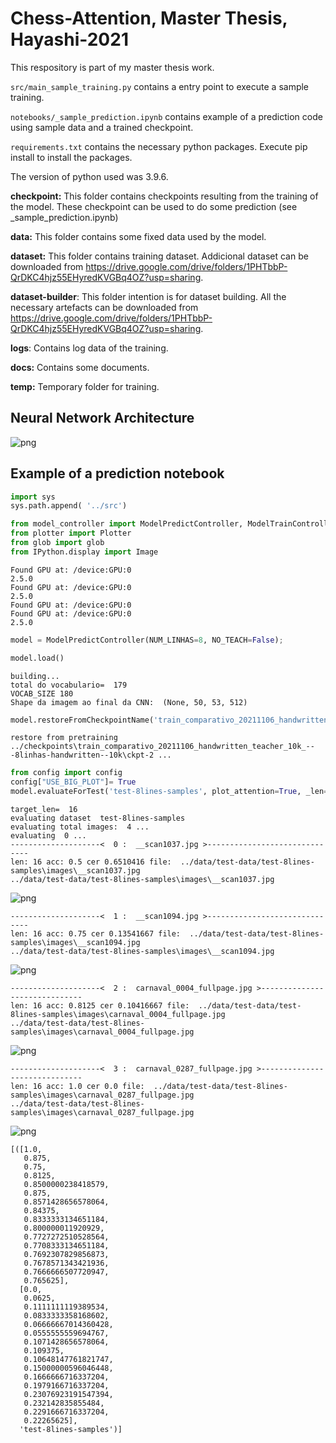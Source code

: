 # Chess-Attention, Master Thesis, Hayashi-2021

This respository is part of my master thesis work.

`src/main_sample_training.py` contains a entry point to execute a sample training.

`notebooks/_sample_prediction.ipynb` contains example of a prediction code using sample data and a trained checkpoint.

`requirements.txt` contains the necessary python packages.
Execute pip install to install the packages.

The version of python used was 3.9.6.

**checkpoint:**
    This folder contains checkpoints resulting from the training of the model.
    These checkpoint can be used to do some prediction (see _sample_prediction.ipynb)

**data:**
    This folder contains some fixed data used by the model.

**dataset:**
    This folder contains training dataset. 
    Addicional dataset can be downloaded from https://drive.google.com/drive/folders/1PHTbbP-QrDKC4hjz55EHyredKVGBq4OZ?usp=sharing.

**dataset-builder**:
    This folder intention is for dataset building. All the necessary artefacts can be downloaded from 
        https://drive.google.com/drive/folders/1PHTbbP-QrDKC4hjz55EHyredKVGBq4OZ?usp=sharing.

**logs**:
    Contains log data of the training.

**docs:**
    Contains some documents.

**temp:**
    Temporary folder for training.


## Neural Network Architecture ##


![png](README.md.figures/rede--dimensao.png)


## Example of a prediction notebook ##

```python
import sys
sys.path.append( '../src')
```


```python
from model_controller import ModelPredictController, ModelTrainController
from plotter import Plotter
from glob import glob
from IPython.display import Image
```

    Found GPU at: /device:GPU:0
    2.5.0
    Found GPU at: /device:GPU:0
    2.5.0
    Found GPU at: /device:GPU:0
    Found GPU at: /device:GPU:0
    2.5.0
    


```python
model = ModelPredictController(NUM_LINHAS=8, NO_TEACH=False);
```


```python
model.load()
```

    building...
    total do vocabulario=  179
    VOCAB_SIZE 180
    Shape da imagem ao final da CNN:  (None, 50, 53, 512)
    


```python
model.restoreFromCheckpointName('train_comparativo_20211106_handwritten_teacher_10k_---8linhas-handwritten--10k')
```

    restore from pretraining  ../checkpoints\train_comparativo_20211106_handwritten_teacher_10k_---8linhas-handwritten--10k\ckpt-2 ...
    


```python
from config import config
config["USE_BIG_PLOT"]= True
model.evaluateForTest('test-8lines-samples', plot_attention=True, _len= 16)
```

    target_len=  16
    evaluating dataset  test-8lines-samples
    evaluating total images:  4 ...
    evaluating  0 ...
    --------------------<  0 :  __scan1037.jpg >------------------------------
    len: 16 acc: 0.5 cer 0.6510416 file:  ../data/test-data/test-8lines-samples\images\__scan1037.jpg
    ../data/test-data/test-8lines-samples\images\__scan1037.jpg
    


    
![png](README.md.figures/output_5_1.png)
    


    --------------------<  1 :  __scan1094.jpg >------------------------------
    len: 16 acc: 0.75 cer 0.13541667 file:  ../data/test-data/test-8lines-samples\images\__scan1094.jpg
    ../data/test-data/test-8lines-samples\images\__scan1094.jpg
    


    
![png](README.md.figures/output_5_3.png)
    


    --------------------<  2 :  carnaval_0004_fullpage.jpg >------------------------------
    len: 16 acc: 0.8125 cer 0.10416667 file:  ../data/test-data/test-8lines-samples\images\carnaval_0004_fullpage.jpg
    ../data/test-data/test-8lines-samples\images\carnaval_0004_fullpage.jpg
    


    
![png](README.md.figures/output_5_5.png)
    


    --------------------<  3 :  carnaval_0287_fullpage.jpg >------------------------------
    len: 16 acc: 1.0 cer 0.0 file:  ../data/test-data/test-8lines-samples\images\carnaval_0287_fullpage.jpg
    ../data/test-data/test-8lines-samples\images\carnaval_0287_fullpage.jpg
    


    
![png](README.md.figures/output_5_7.png)
    





    [([1.0,
       0.875,
       0.75,
       0.8125,
       0.8500000238418579,
       0.875,
       0.8571428656578064,
       0.84375,
       0.8333333134651184,
       0.800000011920929,
       0.7727272510528564,
       0.7708333134651184,
       0.7692307829856873,
       0.7678571343421936,
       0.7666666507720947,
       0.765625],
      [0.0,
       0.0625,
       0.1111111119389534,
       0.0833333358168602,
       0.06666667014360428,
       0.0555555559694767,
       0.1071428656578064,
       0.109375,
       0.10648147761821747,
       0.15000000596046448,
       0.1666666716337204,
       0.1979166716337204,
       0.23076923191547394,
       0.232142835855484,
       0.2291666716337204,
       0.22265625],
      'test-8lines-samples')]


